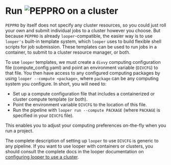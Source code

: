 # Run <img src="../../img/peppro_logo.svg" alt="PEPPRO" class="img-fluid" style="max-height:35px; margin-top:-15px; margin-bottom:-10px"> on a cluster

`PEPPRO` by itself does not specify any cluster resources, so you could just roll your own and submit individual jobs to a cluster however you choose. But because `PEPPRO` is already `looper`-compatible, the easier way is to use `looper's` built-in template system, which `looper` uses to build flexible shell scripts for job submission. These templates can be used to run jobs in a container, to submit to a cluster resource manager, or both.

To use `looper` templates, we must create a `divvy` computing configuration file (compute_config.yaml) and point an environment variable (`DIVCFG`) to that file. You then have access to any configured computing packages by using `looper --compute <package>`, where `package` can be any computing system you configure.  In short, you will need to:

- Set up a compute configuration file that includes a containerized or cluster compute template (or both).
- Point the environment variable `DIVCFG` to the location of this file.
- Run the pipeline with `looper run --compute PACKAGE` (where `PACKAGE` is specified in your `DIVCFG` file).

This enables you to adjust your computing preferences on-the-fly when you run a project.

The complete description of setting up `looper` to use `DIVCFG` is generic to any pipeline. If you want to use looper with containers or clusters, you should consult the complete docs in the looper documentation on [configuring looper to use a cluster](http://code.databio.org/looper/cluster-computing/).
